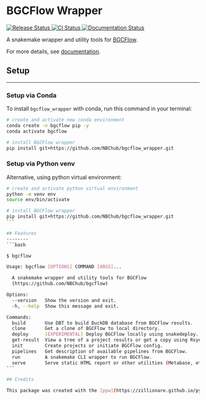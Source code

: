 # BGCFlow Wrapper


<p align="left">
<a href="https://pypi.python.org/pypi/bgcflow_wrapper">
    <img src="https://img.shields.io/pypi/v/bgcflow_wrapper.svg"
        alt = "Release Status">
</a>

<a href="https://github.com/NBChub/bgcflow_wrapper/actions">
    <img src="https://github.com/NBChub/bgcflow_wrapper/actions/workflows/dev.yml/badge.svg?" alt="CI Status">
</a>

<a href="https://NBChub.github.io/bgcflow_wrapper/">
    <img src="https://img.shields.io/website/https/NBChub.github.io/bgcflow_wrapper/index.html.svg?label=docs&down_message=unavailable&up_message=available" alt="Documentation Status">
</a>

</p>


A snakemake wrapper and utility tools for [BGCFlow](https://github.com/NBChub/bgcflow).

For more details, see [documentation](https://NBChub.github.io/bgcflow_wrapper/).


## Setup
--------
### Setup via Conda
To install `bgcflow_wrapper` with conda, run this command in your
terminal:

```bash
# create and activate new conda environment
conda create -n bgcflow pip -y
conda activate bgcflow

# install BGCFlow wrapper
pip install git+https://github.com/NBChub/bgcflow_wrapper.git
```

### Setup via Python venv
Alternative, using python virtual environment:
````bash
# create and activate python virtual environment
python -m venv env
source env/bin/activate

# install BGCFlow wrapper
pip install git+https://github.com/NBChub/bgcflow_wrapper.git
```

## Features
--------
```bash

$ bgcflow

Usage: bgcflow [OPTIONS] COMMAND [ARGS]...

  A snakemake wrapper and utility tools for BGCFlow
  (https://github.com/NBChub/bgcflow)

Options:
  --version   Show the version and exit.
  -h, --help  Show this message and exit.

Commands:
  build       Use DBT to build DuckDB database from BGCFlow results.
  clone       Get a clone of BGCFlow to local directory.
  deploy      [EXPERIMENTAL] Deploy BGCFlow locally using snakedeploy.
  get-result  View a tree of a project results or get a copy using Rsync.
  init        Create projects or initiate BGCFlow config.
  pipelines   Get description of available pipelines from BGCFlow.
  run         A snakemake CLI wrapper to run BGCFlow.
  serve       Serve static HTML report or other utilities (Metabase, etc.).
```

## Credits

This package was created with the [ppw](https://zillionare.github.io/python-project-wizard) tool. For more information, please visit the [project page](https://zillionare.github.io/python-project-wizard/).
